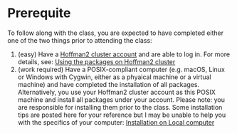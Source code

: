 # Prerequite

To follow along with the class, you are expected to have completed either
one of the two things prior to attending the class:

1. (easy) Have a [Hoffman2 cluster
   account](https://www.hoffman2.idre.ucla.edu/getting-started/#newuser) and are
   able to log in.  For more details, see: [Using the packages on Hoffman2
   cluster](pre-h2.md)
2. (work required) Have a POSIX-compliant computer (e.g. macOS, Linux or Windows
   with Cygwin, either as a phyaical machine or a virtual machine) and have
   completed the installation of all packages. Alternatively, you use your
   Hoffman2 cluster account as this POSIX machine and install all packages under
   your account. Please note: you are responsible for installing them prior to
   the class. Some installation tips are posted here for your reference but I
   may be unable to help you with the specifics of your computer: [Installation
   on Local computer](pre-local-install.md)



